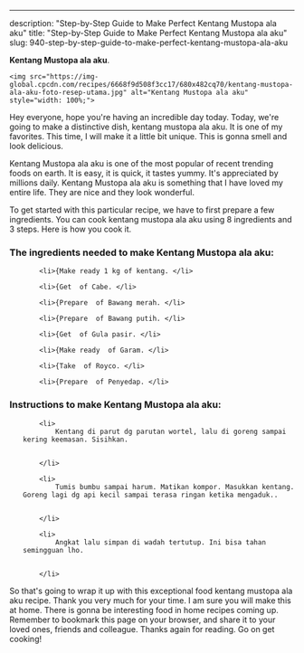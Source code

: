 ---
description: "Step-by-Step Guide to Make Perfect Kentang Mustopa ala aku"
title: "Step-by-Step Guide to Make Perfect Kentang Mustopa ala aku"
slug: 940-step-by-step-guide-to-make-perfect-kentang-mustopa-ala-aku

<p>
	<strong>Kentang Mustopa ala aku</strong>. 
	
</p>
<p>
	
	<img src="https://img-global.cpcdn.com/recipes/6668f9d508f3cc17/680x482cq70/kentang-mustopa-ala-aku-foto-resep-utama.jpg" alt="Kentang Mustopa ala aku" style="width: 100%;">
	
	
</p>
<p>
	Hey everyone, hope you're having an incredible day today. Today, we're going to make a distinctive dish, kentang mustopa ala aku. It is one of my favorites. This time, I will make it a little bit unique. This is gonna smell and look delicious.
</p>
	
<p>
	
</p>
<p>
	Kentang Mustopa ala aku is one of the most popular of recent trending foods on earth. It is easy, it is quick, it tastes yummy. It's appreciated by millions daily. Kentang Mustopa ala aku is something that I have loved my entire life. They are nice and they look wonderful.
</p>

<p>
To get started with this particular recipe, we have to first prepare a few ingredients. You can cook kentang mustopa ala aku using 8 ingredients and 3 steps. Here is how you cook it.
</p>

<h3>The ingredients needed to make Kentang Mustopa ala aku:</h3>

<ol>
	
		<li>{Make ready 1 kg of kentang. </li>
	
		<li>{Get  of Cabe. </li>
	
		<li>{Prepare  of Bawang merah. </li>
	
		<li>{Prepare  of Bawang putih. </li>
	
		<li>{Get  of Gula pasir. </li>
	
		<li>{Make ready  of Garam. </li>
	
		<li>{Take  of Royco. </li>
	
		<li>{Prepare  of Penyedap. </li>
	
</ol>
<p>
	
</p>

<h3>Instructions to make Kentang Mustopa ala aku:</h3>

<ol>
	
		<li>
			Kentang di parut dg parutan wortel, lalu di goreng sampai kering keemasan. Sisihkan.
			
			
		</li>
	
		<li>
			Tumis bumbu sampai harum. Matikan kompor. Masukkan kentang. Goreng lagi dg api kecil sampai terasa ringan ketika mengaduk..
			
			
		</li>
	
		<li>
			Angkat lalu simpan di wadah tertutup. Ini bisa tahan semingguan lho.
			
			
		</li>
	
</ol>

<p>
	
</p>

<p>
	So that's going to wrap it up with this exceptional food kentang mustopa ala aku recipe. Thank you very much for your time. I am sure you will make this at home. There is gonna be interesting food in home recipes coming up. Remember to bookmark this page on your browser, and share it to your loved ones, friends and colleague. Thanks again for reading. Go on get cooking!
</p>
